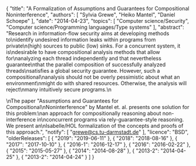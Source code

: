 {
    "title": "A Formalization of Assumptions and Guarantees for Compositional Noninterference",
    "authors": [
        "Sylvia Grewe",
        "Heiko Mantel",
        "Daniel Schoepe"
    ],
    "date": "2014-04-23",
    "topics": [
        "Computer science/Security",
        "Computer science/Programming languages/Type systems"
    ],
    "abstract": "Research in information-flow security aims at developing methods to\nidentify undesired information leaks within programs from private\n(high) sources to public (low) sinks. For a concurrent system, it is\ndesirable to have compositional analysis methods that allow for\nanalyzing each thread independently and that nevertheless guarantee\nthat the parallel composition of successfully analyzed threads\nsatisfies a global security guarantee. However, such a compositional\nanalysis should not be overly pessimistic about what an environment\nmight do with shared resources. Otherwise, the analysis will reject\nmany intuitively secure programs.\n<p>\nThe paper \"Assumptions and Guarantees for Compositional\nNoninterference\" by Mantel et. al. presents one solution for this problem:\nan approach for compositionally reasoning about non-interference in\nconcurrent programs via rely-guarantee-style reasoning.  We present an\nIsabelle/HOL formalization of the concepts and proofs of this approach.",
    "notify": [
        "grewe@cs.tu-darmstadt.de"
    ],
    "licence": "BSD",
    "olderReleases": [
        {
            "2019": "2019-06-11"
        },
        {
            "2018": "2018-08-16"
        },
        {
            "2017": "2017-10-10"
        },
        {
            "2016-1": "2016-12-17"
        },
        {
            "2016": "2016-02-22"
        },
        {
            "2015": "2015-05-27"
        },
        {
            "2014": "2014-08-28"
        },
        {
            "2013-2": "2014-04-25"
        },
        {
            "2013-2": "2014-04-24"
        }
    ]
}